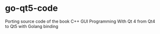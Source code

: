 go-qt5-code
===========

Porting source code of the book C++ GUI Programming With Qt 4 from Qt4 to Qt5 with Golang binding
